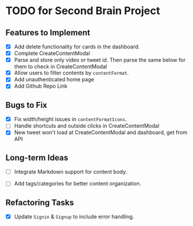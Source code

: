 # TODO for Second Brain Project

## Features to Implement
- [x] Add delete functionality for cards in the dashboard.
- [x] Complete CreateContentModal
- [x] Parse and store only video or tweet id. Then parse the same below for them to check in CreateContentModal
- [x] Allow users to filter contents by `contentFormat`.
- [x] Add unauthenticated home page
- [x] Add Github Repo Link

## Bugs to Fix
- [x] Fix width/height issues in `contentFormatIcons`.
- [ ] Handle shortcuts and outside clicks in CreateContentModal
- [x] New tweet won't load at CreateContentModal and dashboard, get from API

## Long-term Ideas
- [ ] Integrate Markdown support for content body.
<!-- - [ ] Integrate AI for summarizing content. -->
- [ ] Add tags/categories for better content organization.

## Refactoring Tasks
- [x] Update `Signin` & `Signup` to include error handling.
